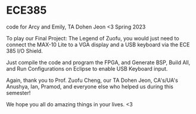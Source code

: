 # ECE385
 
code for Arcy and Emily, TA Dohen Jeon <3 Spring 2023


To play our Final Project: The Legend of Zuofu, you would just need to connect the MAX-10 Lite to a VGA display and a USB keyboard via the ECE 385 I/O Shield. 

Just compile the code and program the FPGA, and Generate BSP, Build All, and Run Configurations on Eclipse to enable USB Keyboard input. 

Again, thank you to Prof. Zuofu Cheng, our TA Dohen Jeon, CA's/UA's Anushya, Ian, Pramod, and everyone else who helped us during this semester!

We hope you all do amazing things in your lives. <3